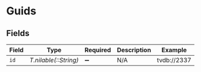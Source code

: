 # Guids


## Fields

| Field                 | Type                  | Required              | Description           | Example               |
| --------------------- | --------------------- | --------------------- | --------------------- | --------------------- |
| `id`                  | *T.nilable(::String)* | :heavy_minus_sign:    | N/A                   | tvdb://2337           |
